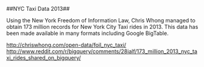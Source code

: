 ##NYC Taxi Data 2013##

Using the New York Freedom of Information Law, Chris Whong managed to obtain 173 million records for New York City Taxi rides in 2013.  This data has been made available in many formats including Google BigTable.

http://chriswhong.com/open-data/foil_nyc_taxi/
http://www.reddit.com/r/bigquery/comments/28ialf/173_million_2013_nyc_taxi_rides_shared_on_bigquery/
